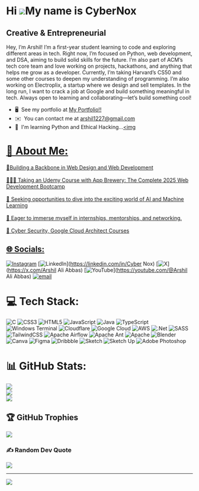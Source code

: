 Hi ![](https://user-images.githubusercontent.com/18350557/176309783-0785949b-9127-417c-8b55-ab5a4333674e.gif)My name is CyberNox
==============================================================================================================================

Creative & Entrepreneurial
--------------------------

Hey, I’m Arshil! I’m a first-year student learning to code and exploring different areas in tech. Right now, I’m focused on Python, web development, and DSA, aiming to build solid skills for the future. I’m also part of ACM’s tech core team and love working on projects, hackathons, and anything that helps me grow as a developer. Currently, I’m taking Harvard’s CS50 and some other courses to deepen my understanding of programming. I’m also working on Electroplix, a startup where we design and sell templates. In the long run, I want to crack a job at Google and build something meaningful in tech. Always open to learning and collaborating—let’s build something cool!

*   🖥️  See my portfolio at [My Portfolio!!](http://itz-me--psi.vercel.app)
*   ✉️  You can contact me at [arshil1227@gmail.com](mailto:arshil1227@gmail.com)
*   🧠  I'm learning Python and Ethical Hacking...<a href="https://www.github.com/ArshilAliAbbas" target="_blank" rel="noreferrer"><img


# 💫 About Me:
🎯Building a Backbone in Web Design and Web Development<br><br>🧑🏼‍💻 Taking an Udemy Course with App Brewery: The Complete 2025 Web Development Bootcamp<br><br>💼 Seeking opportunities to dive into the exciting world of AI and Machine Learning<br><br>🚀 Eager to immerse myself in internships, mentorships, and networking.<br><br>🗽 Cyber Security, Google Cloud Architect Courses<br>


## 🌐 Socials:
[![Instagram](https://img.shields.io/badge/Instagram-%23E4405F.svg?logo=Instagram&logoColor=white)](https://instagram.com/arshil_rz) [![LinkedIn](https://img.shields.io/badge/LinkedIn-%230077B5.svg?logo=linkedin&logoColor=white)](https://linkedin.com/in/Cyber Nox) [![X](https://img.shields.io/badge/X-black.svg?logo=X&logoColor=white)](https://x.com/Arshil Ali Abbas) [![YouTube](https://img.shields.io/badge/YouTube-%23FF0000.svg?logo=YouTube&logoColor=white)](https://youtube.com/@Arshil Ali Abbas) [![email](https://img.shields.io/badge/Email-D14836?logo=gmail&logoColor=white)](mailto:arshil1227@gmail.com) 

# 💻 Tech Stack:
![C](https://img.shields.io/badge/c-%2300599C.svg?style=plastic&logo=c&logoColor=white) ![CSS3](https://img.shields.io/badge/css3-%231572B6.svg?style=plastic&logo=css3&logoColor=white) ![HTML5](https://img.shields.io/badge/html5-%23E34F26.svg?style=plastic&logo=html5&logoColor=white) ![JavaScript](https://img.shields.io/badge/javascript-%23323330.svg?style=plastic&logo=javascript&logoColor=%23F7DF1E) ![Java](https://img.shields.io/badge/java-%23ED8B00.svg?style=plastic&logo=openjdk&logoColor=white) ![TypeScript](https://img.shields.io/badge/typescript-%23007ACC.svg?style=plastic&logo=typescript&logoColor=white) ![Windows Terminal](https://img.shields.io/badge/Windows%20Terminal-%234D4D4D.svg?style=plastic&logo=windows-terminal&logoColor=white) ![Cloudflare](https://img.shields.io/badge/Cloudflare-F38020?style=plastic&logo=Cloudflare&logoColor=white) ![Google Cloud](https://img.shields.io/badge/GoogleCloud-%234285F4.svg?style=plastic&logo=google-cloud&logoColor=white) ![AWS](https://img.shields.io/badge/AWS-%23FF9900.svg?style=plastic&logo=amazon-aws&logoColor=white) ![.Net](https://img.shields.io/badge/.NET-5C2D91?style=plastic&logo=.net&logoColor=white) ![SASS](https://img.shields.io/badge/SASS-hotpink.svg?style=plastic&logo=SASS&logoColor=white) ![TailwindCSS](https://img.shields.io/badge/tailwindcss-%2338B2AC.svg?style=plastic&logo=tailwind-css&logoColor=white) ![Apache Airflow](https://img.shields.io/badge/Apache%20Airflow-017CEE?style=plastic&logo=Apache%20Airflow&logoColor=white) ![Apache Ant](https://img.shields.io/badge/Apache%20Ant-A81C7D?style=plastic&logo=Apache%20Ant&logoColor=white) ![Apache](https://img.shields.io/badge/apache-%23D42029.svg?style=plastic&logo=apache&logoColor=white) ![Blender](https://img.shields.io/badge/blender-%23F5792A.svg?style=plastic&logo=blender&logoColor=white) ![Canva](https://img.shields.io/badge/Canva-%2300C4CC.svg?style=plastic&logo=Canva&logoColor=white) ![Figma](https://img.shields.io/badge/figma-%23F24E1E.svg?style=plastic&logo=figma&logoColor=white) ![Dribbble](https://img.shields.io/badge/Dribbble-EA4C89?style=plastic&logo=dribbble&logoColor=white) ![Sketch](https://img.shields.io/badge/Sketch-FFB387?style=plastic&logo=sketch&logoColor=black) ![Sketch Up](https://img.shields.io/badge/SketchUp-005F9E?style=plastic&logo=sketchup&logoColor=white) ![Adobe Photoshop](https://img.shields.io/badge/adobe%20photoshop-%2331A8FF.svg?style=plastic&logo=adobe%20photoshop&logoColor=white)
# 📊 GitHub Stats:
![](https://github-readme-stats.vercel.app/api?username=ArshilAliAbbas&theme=shadow_blue&hide_border=false&include_all_commits=true&count_private=true)<br/>
![](https://nirzak-streak-stats.vercel.app/?user=ArshilAliAbbas&theme=shadow_blue&hide_border=false)<br/>
![](https://github-readme-stats.vercel.app/api/top-langs/?username=ArshilAliAbbas&theme=shadow_blue&hide_border=false&include_all_commits=true&count_private=true&layout=compact)

## 🏆 GitHub Trophies
![](https://github-profile-trophy.vercel.app/?username=ArshilAliAbbas&theme=shadow_blue&no-frame=false&no-bg=false&margin-w=4)

### ✍️ Random Dev Quote
![](https://quotes-github-readme.vercel.app/api?type=horizontal&theme=dark)

---
[![](https://visitcount.itsvg.in/api?id=ArshilAliAbbas&icon=3&color=1)](https://visitcount.itsvg.in)

<!-- Proudly created with GPRM ( https://gprm.itsvg.in ) -->
